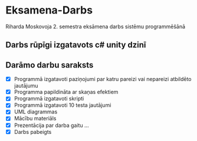 # Eksamena-Darbs
Riharda Moskovoja 2. semestra eksāmena darbs sistēmu programmēšānā

## Darbs rūpīgi izgatavots c# unity dzinī


## Darāmo darbu saraksts
- [x] Programmā izgatavoti paziņojumi par katru pareizi vai nepareizi atbildēto jautājumu
- [x] Programma papildināta ar skaņas efektiem
- [x] Programmā izgatavoti skripti
- [x] Programmā izgatavoti 10 testa jautājumi
- [x] UML diagrammas
- [x] Mācību materiāls
- [x] Prezentācija par darba gaitu
...
- [x] Darbs pabeigts
